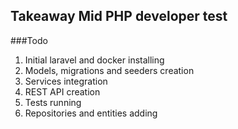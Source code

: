 ## Takeaway Mid PHP developer test

###Todo

1. Initial laravel and docker installing
2. Models, migrations and seeders creation
3. Services integration
4. REST API creation
5. Tests running
6. Repositories and entities adding
